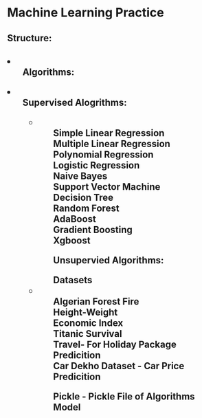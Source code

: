 <h1> Machine Learning Practice</h1>
<h2>Structure:<h2>
<li><ol>Algorithms:</ol>
    <li><ul>Supervised Alogrithms: <ul>
        <li><ul>Simple Linear Regression</ul>
            <ul>Multiple Linear Regression</ul>
            <ul>Polynomial Regression</ul>
            <ul>Logistic Regression</ul>
            <ul>Naive Bayes</ul>
            <ul>Support Vector Machine</ul>
            <ul>Decision Tree</ul>
            <ul>Random Forest</ul>
            <ul> AdaBoost</ul>
            <ul>Gradient Boosting</ul>
            <ul> Xgboost</ul></li>
        <ul>Unsupervied Algorithms:</ul>
    </li>
    <ol>Datasets</ol>
    <li><ul>Algerian Forest Fire</ul>
        <ul>Height-Weight</ul>
        <ul>Economic Index</ul>
        <ul> Titanic Survival</ul>
        <ul> Travel- For Holiday Package Predicition</ul>
        <ul>Car Dekho Dataset - Car Price Predicition</ul>
    </li>
    <ol> Pickle - Pickle File of Algorithms Model</ol>
</li>